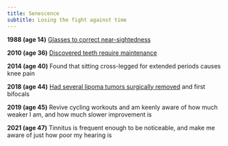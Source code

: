 ```yaml
---
title: Senescence
subtitle: Losing the fight against time
---
```


**1988 (age 14)**
[Glasses to correct near-sightedness](/logs/events/1989-respectacled/)

**2010 (age 36)**
[Discovered teeth require maintenance](/2010/05/10/defective.html)

**2014 (age 40)**
Found that sitting cross-legged for extended periods causes knee pain

**2018 (age 44)**
[Had several lipoma tumors surgically removed](/logs/events/2018-angiolipoma/)
and first bifocals

**2019 (age 45)**
Revive cycling workouts and am keenly aware of how much weaker I am, and how much slower improvement is

**2021 (age 47)**
Tinnitus is frequent enough to be noticeable, and make me aware of just how poor my hearing is
